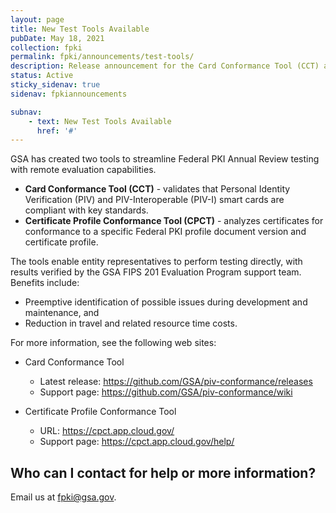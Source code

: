 ```yaml
---
layout: page
title: New Test Tools Available
pubDate: May 18, 2021
collection: fpki
permalink: fpki/announcements/test-tools/
description: Release announcement for the Card Conformance Tool (CCT) and Certificate Profile Conformance Tool (CPCT).
status: Active
sticky_sidenav: true
sidenav: fpkiannouncements

subnav:
    - text: New Test Tools Available
      href: '#'
---
```


GSA has created two tools to streamline Federal PKI Annual Review testing with remote evaluation capabilities.

-	**Card Conformance Tool (CCT)** - validates that Personal Identity Verification (PIV) and PIV-Interoperable (PIV-I) smart cards are compliant with key standards.
-	**Certificate Profile Conformance Tool (CPCT)** - analyzes certificates for conformance to a specific Federal PKI profile document version and certificate profile.
  
The tools enable entity representatives to perform testing directly, with results verified by the GSA FIPS 201 Evaluation Program support team. Benefits include:
-	Preemptive identification of possible issues during development and maintenance, and 
-	Reduction in travel and related resource time costs.

For more information, see the following web sites:
-	Card Conformance Tool 
     - Latest release: https://github.com/GSA/piv-conformance/releases 
     - Support page: https://github.com/GSA/piv-conformance/wiki 

- Certificate Profile Conformance Tool 
     - URL: https://cpct.app.cloud.gov/
     - Support page: https://cpct.app.cloud.gov/help/ 

## Who can I contact for help or more information?
Email us at fpki@gsa.gov.
